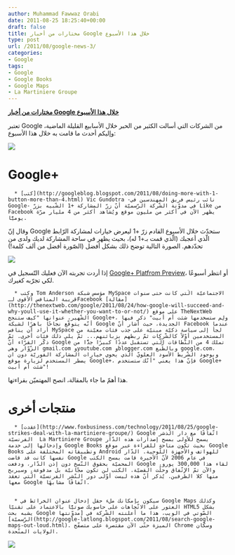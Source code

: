 ```yaml
---
author: Muhammad Fawwaz Orabi
date: 2011-08-25 18:25:40+00:00
draft: false
title: مختارات من أخبار Google خلال هذا الأسبوع
type: post
url: /2011/08/google-news-3/
categories:
- Google
tags:
- Google
- Google Books
- Google Maps
- La Martiniere Groupe
---
```


[**مختارات من أخبار Google خلال هذا الأسبوع**](https://www.it-scoop.com/2011/08/google-news-3/)




تعتبر Google من الشركات التي أسالت الكثير من الحبر خلال الأسابيع القليلة الماضية، وإليكم أحدث ما قامت به خلال هذا الأسبوع:




[![](https://www.it-scoop.com/wp-content/uploads/2011/08/Google-services.jpg)
](https://www.it-scoop.com/2011/08/google-news-3/)





# Google+





	  * [كتب](http://googleblog.blogspot.com/2011/08/doing-more-with-1-button-more-than-4.html) Vic Gundotra -نائب رئيس فريق المهندسين في Google- في مدوّنة الشّركة الرّسميّة أنّ زرّ المشاركة +1 الشّبيه بزرّ Like من Facebook يظهر الآن في أكثر من مليون موقع ويُشاهد أكثر من 4 مليار مرّة يوميًّا.



وقال إنّ Google ستحدّث خلال الأسبوع القادم زرّ +1 ليعرض خيارات لمشاركة الرّابط الّذي أعجبك (الّذي قمت بـ+1 له)، بحيث يظهر في ساحة المشاركة لديك ولدى من تحدّدهم. الصورة التالية توضح ذلك بشكل أفضل (الصّورة أفضل من ألف كلمة!)




[![](https://1.bp.blogspot.com/-1kyUJIvP_xU/TlUpabdSAKI/AAAAAAAAIbU/MA4X2E9kuF8/s1600/dead+poets+society.png)
](https://www.it-scoop.com/2011/08/google-news-3/)<!-- more -->




إذا أردت تجربته الآن فعليك التّسجيل في [Google+ Platfrom Preview](http://www.google.com/+/learnmore/platform-preview/)، أو انتظر أسبوعًا لكي تجرّبه كغيرك.






	  * وكتب Tom Anderson مؤسس شبكة MySpace الاجتماعيّة الّتي كانت حتى سنوات قريبة المنافس الأقوى لـFacebook [مقالة](http://thenextweb.com/google/2011/08/24/how-google-will-succeed-and-why-youll-use-it-whether-you-want-to-or-not/) على موقع TheNextWeb الشّهير، عنوانها "كيف ستنجح Google+، ولِم ستسخدمها شئت أم أبيت" ذكر فيها أنّه يتوقّع نجاحًا باهرًا لشبكة Google الجديدة، حيث أشار أنّ Facebook عندما أراد أن ينافس MySpace لجأ إلى سياسة ذكيّة مبنيّة على جذب فئات معيّنة من المستخدمين أوّلاً كالشّركات ثمّ ربطهم بزبائنهم... ثمّ يلي ذلك فئات أخرى. ثمّ ذكّر القرّاء أنّ Google تملك 4 من النّطاقات الّتي تستقبل عددًا كبيرًا جدًّا من الزّوّار وهي gmail.com وyoutube.com وblogger.com وبالطّبع google.com، وبوجود الشّريط الأسود العلويّ الّذي يحوي خيارات المشاركة الفوريّة دون ان يضطر المستخدم لزيارة موقع Google+، فإنّ هذا يعني "أنّك ستستخدم Google+ شئت أم أبيت"!



هذا أهمّ ما جاء بالمقالة، انصح المهتميّن بقراءتها.





# منتجات أخرى





	  * [عقدت](http://www.foxbusiness.com/technology/2011/08/25/google-strikes-deal-with-la-martiniere-groupe/) Google اتّفاقًا مع دار الّذشر الفرنسيّة  La Martiniere Groupe يسمح للأولى بمسح إصدارات هذه الدّار وإدخالها إلى خدمة Google Books بحيث تكون متاحة للقراءة عبر موقع Google Books وتطبيقاته المختلفة على Android للهواتف والأجهزة اللّوحية. الدّار نفسها كانت قد قاضت Google في عام 2006 لأنّ الأخيرة قامت بمسح الكتب المحميّة بحقوق النّسخ دون إذن الدّار، ودفعت Google لقاء هذا 300,000 يورو، والآن تمّ الاتّفاق وحلّت القضيّة. الكتب لن تكون مجّانيّة بل مدفوعة، وسيربح منها كلا الطّرفين. يُذكر أنّ هذه ليست أوّلى دور النّشر الفرنسيّة الّتي تعقد معها Google اتّفاقًا مشابهًا.


	  * سيكون بإمكانك ملء حقل إدخال عنوان الخرائط في Google Maps وكذلك العثور على الاتّجاهات على حاسوبك صوتيًّا بالاعتماد على تقنيّا HTML5 بشكل يشبه بحث Google الصّوتي في الويب، هذا ما أعلنته الشّركة في [مدوّنتها الرّسميّة](http://google-latlong.blogspot.com/2011/08/search-google-maps-out-loud.html). الميزة حتّى الآن مقتصرة على متصفّح Chrome وسكّان الولايات المتّحدة.

[![](https://1.bp.blogspot.com/-wWpPJPH7tzo/TlUtfJUppjI/AAAAAAAAAME/CDc0LP6XoZA/s1600/Mic%2B%25281%2529.png)
](https://www.it-scoop.com/2011/08/google-news-3/)

